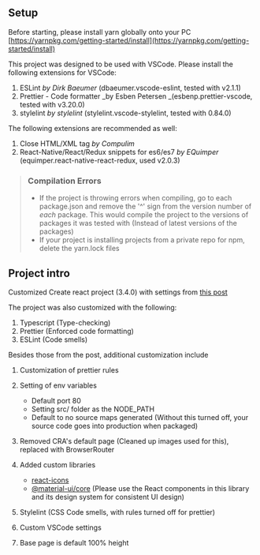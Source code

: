 ## Setup

Before starting, please install yarn globally onto your PC
[https://yarnpkg.com/getting-started/install](https://yarnpkg.com/getting-started/install)

This project was designed to be used with VSCode. Please install the following extensions for VSCode:

1. ESLint _by Dirk Baeumer_ (dbaeumer.vscode-eslint, tested with v2.1.1)
2. Prettier - Code formatter _by Esben Petersen _(esbenp.prettier-vscode, tested with v3.20.0)
3. stylelint _by stylelint_ (stylelint.vscode-stylelint, tested with 0.84.0)

The following extensions are recommended as well:

1. Close HTML/XML tag _by Compulim_
2. React-Native/React/Redux snippets for es6/es7 _by EQuimper_ (equimper.react-native-react-redux, used v2.0.3)

> ### Compilation Errors
>
> -   If the project is throwing errors when compiling, go to each package.json and remove the '^' sign from the version number of _each_ package. This would compile the project to the versions of packages it was tested with (Instead of latest versions of the packages)
> -   If your project is installing projects from a private repo for npm, delete the yarn.lock files

## Project intro

Customized Create react project (3.4.0) with settings from [this post](https://www.sitepoint.com/react-with-typescript-best-practices/)

The project was also customized with the following:

1. Typescript (Type-checking)
2. Prettier (Enforced code formatting)
3. ESLint (Code smells)

Besides those from the post, additional customization include

1. Customization of prettier rules

2. Setting of env variables

    - Default port 80
    - Setting src/ folder as the NODE_PATH
    - Default to no source maps generated (Without this turned off, your source code goes into production when packaged)

3. Removed CRA's default page (Cleaned up images used for this), replaced with BrowserRouter

4. Added custom libraries

    - [react-icons](https://react-icons.netlify.com/#/)
    - [@material-ui/core](https://material-ui.com/) (Please use the React components in this library and its design system for consistent UI design)

5. Stylelint (CSS Code smells, with rules turned off for prettier)

6. Custom VSCode settings

7. Base page is default 100% height
